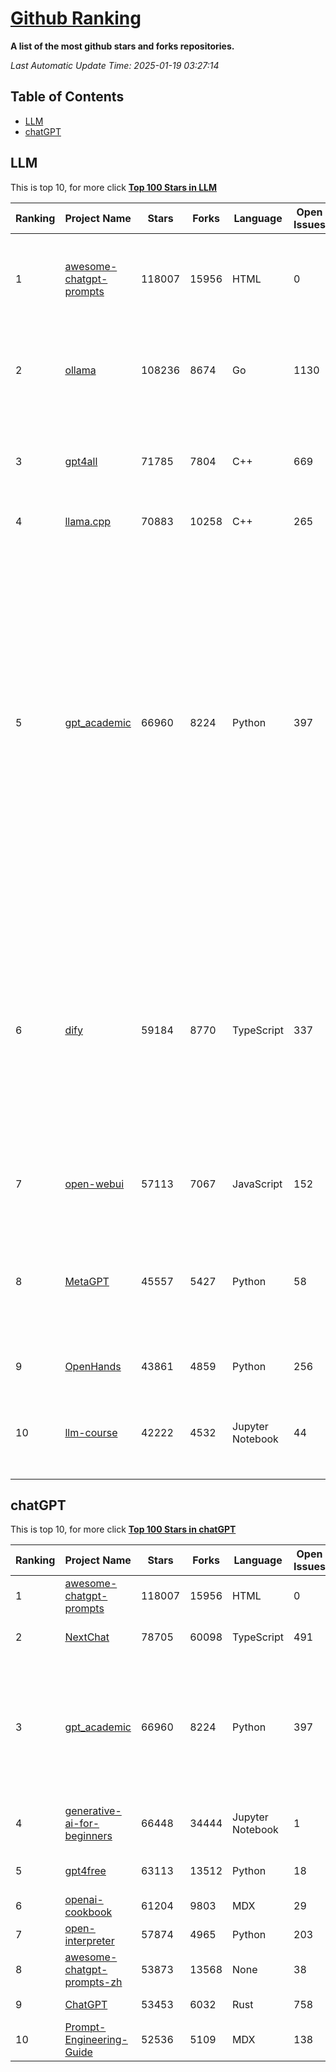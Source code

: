 [Github Ranking](./README.md)
==========

**A list of the most github stars and forks repositories.**

*Last Automatic Update Time: 2025-01-19 03:27:14*

## Table of Contents
 * [LLM](#LLM)
 * [chatGPT](#chatGPT)

## LLM

This is top 10, for more click **[Top 100 Stars in LLM](Top100/LLM.md)**

| Ranking | Project Name | Stars | Forks | Language | Open Issues | Description | Last Commit |
| ------- | ------------ | ----- | ----- | -------- | ----------- | ----------- | ----------- |
| 1 | [awesome-chatgpt-prompts](https://github.com/f/awesome-chatgpt-prompts) | 118007 | 15956 | HTML | 0 | This repo includes ChatGPT prompt curation to use ChatGPT and other LLM tools better. | 2025-01-14T08:29:16Z |
| 2 | [ollama](https://github.com/ollama/ollama) | 108236 | 8674 | Go | 1130 | Get up and running with Llama 3.3, Phi 4, Gemma 2, and other large language models. | 2025-01-18T05:54:33Z |
| 3 | [gpt4all](https://github.com/nomic-ai/gpt4all) | 71785 | 7804 | C++ | 669 | GPT4All: Run Local LLMs on Any Device. Open-source and available for commercial use. | 2025-01-17T23:44:48Z |
| 4 | [llama.cpp](https://github.com/ggerganov/llama.cpp) | 70883 | 10258 | C++ | 265 | LLM inference in C/C++ | 2025-01-18T15:39:21Z |
| 5 | [gpt_academic](https://github.com/binary-husky/gpt_academic) | 66960 | 8224 | Python | 397 | 为GPT/GLM等LLM大语言模型提供实用化交互接口，特别优化论文阅读/润色/写作体验，模块化设计，支持自定义快捷按钮&函数插件，支持Python和C++等项目剖析&自译解功能，PDF/LaTex论文翻译&总结功能，支持并行问询多种LLM模型，支持chatglm3等本地模型。接入通义千问, deepseekcoder, 讯飞星火, 文心一言, llama2, rwkv, claude2, moss等。 | 2025-01-16T15:40:24Z |
| 6 | [dify](https://github.com/langgenius/dify) | 59184 | 8770 | TypeScript | 337 | Dify is an open-source LLM app development platform. Dify's intuitive interface combines AI workflow, RAG pipeline, agent capabilities, model management, observability features and more, letting you quickly go from prototype to production. | 2025-01-14T11:39:22Z |
| 7 | [open-webui](https://github.com/open-webui/open-webui) | 57113 | 7067 | JavaScript | 152 | User-friendly AI Interface (Supports Ollama, OpenAI API, ...) | 2025-01-19T01:50:04Z |
| 8 | [MetaGPT](https://github.com/geekan/MetaGPT) | 45557 | 5427 | Python | 58 | 🌟 The Multi-Agent Framework: First AI Software Company, Towards Natural Language Programming | 2024-12-18T02:20:32Z |
| 9 | [OpenHands](https://github.com/All-Hands-AI/OpenHands) | 43861 | 4859 | Python | 256 | 🙌 OpenHands: Code Less, Make More | 2025-01-19T00:33:50Z |
| 10 | [llm-course](https://github.com/mlabonne/llm-course) | 42222 | 4532 | Jupyter Notebook | 44 | Course to get into Large Language Models (LLMs) with roadmaps and Colab notebooks. | 2025-01-18T14:54:55Z |


## chatGPT

This is top 10, for more click **[Top 100 Stars in chatGPT](Top100/chatGPT.md)**

| Ranking | Project Name | Stars | Forks | Language | Open Issues | Description | Last Commit |
| ------- | ------------ | ----- | ----- | -------- | ----------- | ----------- | ----------- |
| 1 | [awesome-chatgpt-prompts](https://github.com/f/awesome-chatgpt-prompts) | 118007 | 15956 | HTML | 0 | This repo includes ChatGPT prompt curation to use ChatGPT and other LLM tools better. | 2025-01-14T08:29:16Z |
| 2 | [NextChat](https://github.com/ChatGPTNextWeb/NextChat) | 78705 | 60098 | TypeScript | 491 | ✨ Local and Fast AI Assistant. Support: Web \| iOS \| MacOS \| Android \|  Linux \| Windows | 2025-01-18T17:02:12Z |
| 3 | [gpt_academic](https://github.com/binary-husky/gpt_academic) | 66960 | 8224 | Python | 397 | 为GPT/GLM等LLM大语言模型提供实用化交互接口，特别优化论文阅读/润色/写作体验，模块化设计，支持自定义快捷按钮&函数插件，支持Python和C++等项目剖析&自译解功能，PDF/LaTex论文翻译&总结功能，支持并行问询多种LLM模型，支持chatglm3等本地模型。接入通义千问, deepseekcoder, 讯飞星火, 文心一言, llama2, rwkv, claude2, moss等。 | 2025-01-16T15:40:24Z |
| 4 | [generative-ai-for-beginners](https://github.com/microsoft/generative-ai-for-beginners) | 66448 | 34444 | Jupyter Notebook | 1 | 21 Lessons, Get Started Building with Generative AI  🔗 https://microsoft.github.io/generative-ai-for-beginners/ | 2025-01-15T13:51:04Z |
| 5 | [gpt4free](https://github.com/xtekky/gpt4free) | 63113 | 13512 | Python | 18 | The official gpt4free repository \| various collection of powerful language models | 2025-01-15T23:31:22Z |
| 6 | [openai-cookbook](https://github.com/openai/openai-cookbook) | 61204 | 9803 | MDX | 29 | Examples and guides for using the OpenAI API | 2025-01-17T19:43:31Z |
| 7 | [open-interpreter](https://github.com/OpenInterpreter/open-interpreter) | 57874 | 4965 | Python | 203 | A natural language interface for computers | 2025-01-18T22:17:28Z |
| 8 | [awesome-chatgpt-prompts-zh](https://github.com/PlexPt/awesome-chatgpt-prompts-zh) | 53873 | 13568 | None | 38 | ChatGPT 中文调教指南。各种场景使用指南。学习怎么让它听你的话。 | 2025-01-01T08:34:33Z |
| 9 | [ChatGPT](https://github.com/lencx/ChatGPT) | 53453 | 6032 | Rust | 758 | 🔮 ChatGPT Desktop Application (Mac, Windows and Linux) | 2024-08-29T17:58:11Z |
| 10 | [Prompt-Engineering-Guide](https://github.com/dair-ai/Prompt-Engineering-Guide) | 52536 | 5109 | MDX | 138 | 🐙 Guides, papers, lecture, notebooks and resources for prompt engineering | 2025-01-09T16:50:20Z |


